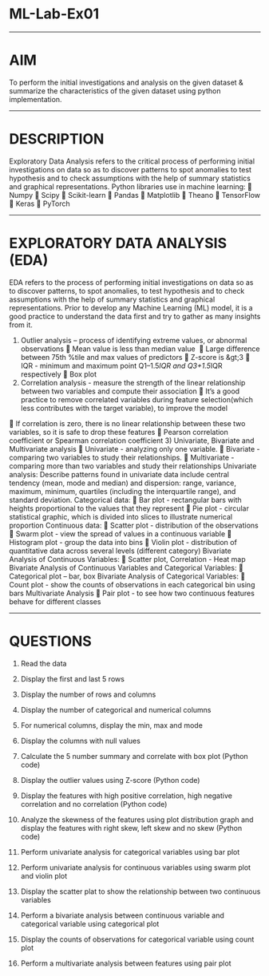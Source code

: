 # ML-Lab-Ex01
---
# AIM
To perform the initial investigations and analysis on the given dataset &amp; summarize the
characteristics of the given dataset using python implementation.

---
# DESCRIPTION
Exploratory Data Analysis refers to the critical process of performing initial
investigations on data so as to discover patterns to spot anomalies to test hypothesis and
to check assumptions with the help of summary statistics and graphical representations.
Python libraries use in machine learning:
 Numpy
 Scipy
 Scikit-learn
 Pandas
 Matplotlib
 Theano
 TensorFlow
 Keras
 PyTorch

---
# EXPLORATORY DATA ANALYSIS (EDA)
EDA refers to the process of performing initial investigations on data so as to discover
patterns, to spot anomalies, to test hypothesis and to check assumptions with the help of
summary statistics and graphical representations.
Prior to develop any Machine Learning (ML) model, it is a good practice to understand the
data first and try to gather as many insights from it.
1) Outlier analysis – process of identifying extreme values, or abnormal observations
 Mean value is less than median value 
 Large difference between 75th %tile and max values of predictors
 Z-score is &amp;gt;3
 IQR - minimum and maximum point Q1–1.5*IQR and Q3+1.5*IQR respectively
 Box plot
2) Correlation analysis - measure the strength of the linear relationship between two
variables and compute their association
 It’s a good practice to remove correlated variables during feature selection(which less
contributes with the target variable), to improve the model

 If correlation is zero, there is no linear relationship between these two variables, so it is
safe to drop these features
 Pearson correlation coefficient or Spearman correlation coefficient
3) Univariate, Bivariate and Multivariate analysis
 Univariate - analyzing only one variable.
 Bivariate - comparing two variables to study their relationships.
 Multivariate - comparing more than two variables and study their relationships
Univariate analysis:
Describe patterns found in univariate data include central tendency (mean, mode and median)
and dispersion: range, variance, maximum, minimum, quartiles (including the interquartile
range), and standard deviation.
Categorical data:
 Bar plot - rectangular bars with heights proportional to the values that they represent
 Pie plot - circular statistical graphic, which is divided into slices to illustrate numerical
proportion
Continuous data:
 Scatter plot - distribution of the observations
 Swarm plot - view the spread of values in a continuous variable
 Histogram plot - group the data into bins
 Violin plot - distribution of quantitative data across several levels (different category)
Bivariate Analysis of Continuous Variables:
 Scatter plot, Correlation - Heat map
Bivariate Analysis of Continuous Variables and Categorical Variables:
 Categorical plot – bar, box
Bivariate Analysis of Categorical Variables:
 Count plot - show the counts of observations in each categorical bin using bars
Multivariate Analysis
 Pair plot - to see how two continuous features behave for different classes

---
# QUESTIONS
1. Read the data
2. Display the first and last 5 rows
3. Display the number of rows and columns
4. Display the number of categorical and numerical columns

5. For numerical columns, display the min, max and mode
6. Display the columns with null values
7. Calculate the 5 number summary and correlate with box plot (Python code)
8. Display the outlier values using Z-score (Python code)
9. Display the features with high positive correlation, high negative correlation and no
correlation (Python code)
10. Analyze the skewness of the features using plot distribution graph and display the
features with right skew, left skew and no skew (Python code)
11. Perform univariate analysis for categorical variables using bar plot
12. Perform univariate analysis for continuous variables using swarm plot and violin plot
13. Display the scatter plat to show the relationship between two continuous variables
14. Perform a bivariate analysis between continuous variable and categorical variable
using categorical plot
15. Display the counts of observations for categorical variable using count plot
16. Perform a multivariate analysis between features using pair plot
